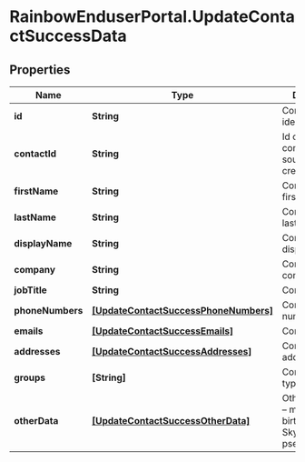 # RainbowEnduserPortal.UpdateContactSuccessData

## Properties

Name | Type | Description | Notes
------------ | ------------- | ------------- | -------------
**id** | **String** | Contact unique identifier | 
**contactId** | **String** | Id of the contact coming from the source who created it | 
**firstName** | **String** | Contact firstName | 
**lastName** | **String** | Contact lastName | 
**displayName** | **String** | Contact displayName | 
**company** | **String** | Contact company | 
**jobTitle** | **String** | Contact jobTitle | 
**phoneNumbers** | [**[UpdateContactSuccessPhoneNumbers]**](UpdateContactSuccessPhoneNumbers.md) | Contact phone numbers | 
**emails** | [**[UpdateContactSuccessEmails]**](UpdateContactSuccessEmails.md) | Contact emails | 
**addresses** | [**[UpdateContactSuccessAddresses]**](UpdateContactSuccessAddresses.md) | Contact addresses | 
**groups** | **[String]** | Contact groups type | 
**otherData** | [**[UpdateContactSuccessOtherData]**](UpdateContactSuccessOtherData.md) | Other user data – may include birthday date, Skype/Facebook pseudo/profile | 


